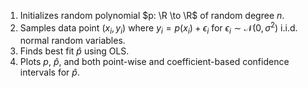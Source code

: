 1. Initializes random polynomial $p: \R \to \R$ of random degree $n$.
2. Samples data point $(x_i, y_i)$ where $y_i = p(x_i) + \epsilon_i$ for $\epsilon_i \sim \mathcal N(0,\sigma^2)$ i.i.d. normal random variables.
3. Finds best fit $\hat p$ using OLS.
4. Plots $p$, $\hat p$, and both point-wise and coefficient-based confidence intervals for $\hat p$.
